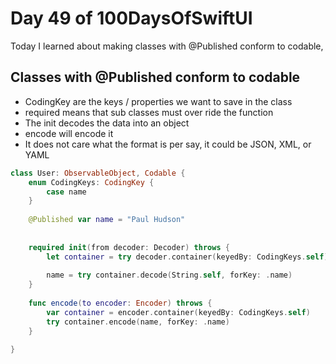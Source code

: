 # Day 49 of 100DaysOfSwiftUI

Today I learned about making classes with @Published conform to codable,

## Classes with @Published conform to codable

- CodingKey are the keys / properties we want to save in the class
- required means that sub classes must over ride the function
- The init decodes the data into an object
- encode will encode it
- It does not care what the format is per say, it could be JSON, XML, or YAML

```swift
class User: ObservableObject, Codable {
    enum CodingKeys: CodingKey {
        case name
    }
    
    @Published var name = "Paul Hudson"
    
    
    required init(from decoder: Decoder) throws {
        let container = try decoder.container(keyedBy: CodingKeys.self)
        
        name = try container.decode(String.self, forKey: .name)
    }
    
    func encode(to encoder: Encoder) throws {
        var container = encoder.container(keyedBy: CodingKeys.self)
        try container.encode(name, forKey: .name)
    }
    
}
```
